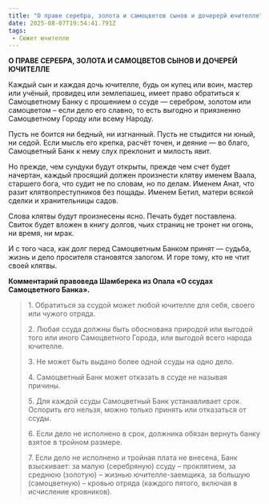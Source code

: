 ```yaml
---
title: "О праве серебра, золота и самоцветов сынов и дочерерй ючителле"
date: 2025-08-07T19:54:41.791Z
tags:
 - Сюжет ючителле
---
```


**О ПРАВЕ СЕРЕБРА, ЗОЛОТА И САМОЦВЕТОВ СЫНОВ И ДОЧЕРЕЙ ЮЧИТЕЛЛЕ**

Каждый сын и каждая дочь ючителле, будь он купец или воин, мастер или
учёный, провидец или землепашец, имеет право обратиться к Самоцветному
Банку с прошением о ссуде — серебром, золотом или самоцветом – если дело
его славно, то есть выгодно и приязненно Самоцветному Городу или всему
Народу.

Пусть не боится ни бедный, ни изгнанный. Пусть не стыдится ни юный, ни
седой. Если мысль его крепка, расчёт точен, и деяние — во благо,
Самоцветный Банк к нему слух преклонит и милость явит.

Но прежде, чем сундуки будут открыты, прежде чем счет будет начертан,
каждый просящий должен произнести клятву именем Ваала, старшего бога,
что судит не по словам, но по делам. Именем Анат, что разит
клятвопреступников без пощады. Именем Бетил, матери всякой сделки и
хранительницы садов.

Слова клятвы будут произнесены ясно. Печать будет поставлена. Свиток
будет вложен в книгу долгов, чьих страниц не тронет ни огонь, ни время,
ни мрак.

И с того часа, как долг перед Самоцветным Банком принят — судьба, жизнь
и дело просителя становятся залогом. И горе тому, кто не чтит своей
клятвы.

**Комментарий правоведа Шамберека из Опала «О ссудах Самоцветного
Банка».**

> 1\. Обратиться за ссудой может любой ючителле для себя, своего или
> чужого отряда.
>
> 2\. Любая ссуда должны быть обоснована природой или выгодой того или
> иного Самоцветного Города, или выгодой всего народа ючителле.
>
> 3\. Не может быть выдано более одной ссуды на одно дело.
>
> 4\. Самоцветный Банк может отказать в ссуде не называя причины.
>
> 5\. Для каждой ссуды Самоцветный Банк устанавливает срок. Оспорить его
> нельзя, можно только принять или отказаться от ссуды.
>
> 6\. Если дело не исполнено в срок, должника обязан вернуть банку
> взятое в тройном размере.
>
> 7\. Если дело не исполнено и тройная плата не внесена, Банк
> взыскивает: за малую (серебряную) ссуду – проклятием, за среднюю
> (золотую) – жизнью ючителле-заемщика, за большую (самоцветную) –
> кровью отряда (каждого пятого, включая в исчисление кровников).
